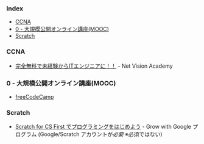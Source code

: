 ### Index

* [CCNA](#ccna)
* [0 - 大規模公開オンライン講座(MOOC)](#0---mooc)
* [Scratch](#scratch)


### CCNA

* [完全無料で未経験からITエンジニアに！！](https://www.netvisionacademy.com/lp/?atnct=netvision_0100p82300kuup-5032d6cab5a2d4234f64b17ff0c3854f) - Net Vision Academy

  
### <a id="0---mooc"></a>0 - 大規模公開オンライン講座(MOOC)

* [freeCodeCamp](https://www.freecodecamp.org/japanese)


### Scratch

* [Scratch for CS First でプログラミングをはじめよう](https://csfirst.withgoogle.com/c/cs-first/ja/welcome-to-cs-first/overview.html) - Grow with Google プログラム (Google/Scratch アカウントが*必要* ※必須ではない)
